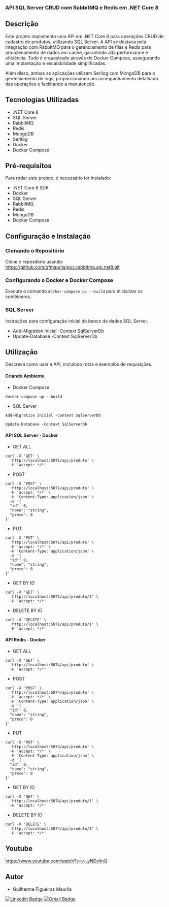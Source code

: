 
### API SQL Server CRUD com RabbitMQ e Redis em .NET Core 8

## Descrição
Este projeto implementa uma API em .NET Core 8 para operações CRUD de cadastro de produtos, utilizando SQL Server. A API se destaca pela integração com RabbitMQ para o gerenciamento de filas e Redis para armazenamento de dados em cache, garantindo alta performance e eficiência. Tudo é orquestrado através do Docker Compose, assegurando uma implantação e escalabilidade simplificadas.

Além disso, ambas as aplicações utilizam Serilog com MongoDB para o gerenciamento de logs, proporcionando um acompanhamento detalhado das operações e facilitando a manutenção.

## Tecnologias Utilizadas
- .NET Core 8
- SQL Server
- RabbitMQ
- Redis
- MongoDB
- Serilog
- Docker
- Docker Compose

## Pré-requisitos
Para rodar este projeto, é necessário ter instalado:
- .NET Core 8 SDK
- Docker
- SQL Server
- RabbitMQ
- Redis
- MongoDB
- Docker Compose

## Configuração e Instalação

### Clonando o Repositório
Clone o repositório usando: https://github.com/gfmaurila/poc.rabbitmq.api.net8.git

### Configurando o Docker e Docker Compose
Execute o comando `docker-compose up --build` para inicializar os contêineres.

### SQL Server
Instruções para configuração inicial do banco de dados SQL Server.
- Add-Migration Inicial -Context SqlServerDb
- Update-Database -Context SqlServerDb

## Utilização
Descreva como usar a API, incluindo rotas e exemplos de requisições.

#### Criando Ambiente

- Docker Compose
```
docker-compose up --build
```

- SQL Server
```
Add-Migration Inicial -Context SqlServerDb
```

```
Update-Database -Context SqlServerDb
```

#### API SQL Server - Docker

- GET ALL
```
curl -X 'GET' \
  'http://localhost:5071/api/produto' \
  -H 'accept: */*'
```

- POST
```
curl -X 'POST' \
  'http://localhost:5071/api/produto' \
  -H 'accept: */*' \
  -H 'Content-Type: application/json' \
  -d '{
  "id": 0,
  "nome": "string",
  "preco": 0
}'
```

- PUT
```
curl -X 'PUT' \
  'http://localhost:5071/api/produto' \
  -H 'accept: */*' \
  -H 'Content-Type: application/json' \
  -d '{
  "id": 0,
  "nome": "string",
  "preco": 0
}'
```

- GET BY ID
```
curl -X 'GET' \
  'http://localhost:5071/api/produto/1' \
  -H 'accept: */*'
```

- DELETE BY ID
```
curl -X 'DELETE' \
  'http://localhost:5071/api/produto/1' \
  -H 'accept: */*'
```

#### API Redis - Docker
- GET ALL
```
curl -X 'GET' \
  'http://localhost:5074/api/produto' \
  -H 'accept: */*'
```

- POST
```
curl -X 'POST' \
  'http://localhost:5074/api/produto' \
  -H 'accept: */*' \
  -H 'Content-Type: application/json' \
  -d '{
  "id": 0,
  "nome": "string",
  "preco": 0
}'
```

- PUT
```
curl -X 'PUT' \
  'http://localhost:5074/api/produto' \
  -H 'accept: */*' \
  -H 'Content-Type: application/json' \
  -d '{
  "id": 0,
  "nome": "string",
  "preco": 0
}'
```

- GET BY ID
```
curl -X 'GET' \
  'http://localhost:5074/api/produto/1' \
  -H 'accept: */*'
```

- DELETE BY ID
```
curl -X 'DELETE' \
  'http://localhost:5074/api/produto/1' \
  -H 'accept: */*'
```

## Youtube
https://www.youtube.com/watch?v=v-_yNDviInQ

## Autor

- Guilherme Figueiras Maurila

[![Linkedin Badge](https://img.shields.io/badge/-Guilherme_Figueiras_Maurila-blue?style=flat-square&logo=Linkedin&logoColor=white&link=https://www.linkedin.com/in/guilherme-maurila)](https://www.linkedin.com/in/guilherme-maurila)
[![Gmail Badge](https://img.shields.io/badge/-gfmaurila@gmail.com-c14438?style=flat-square&logo=Gmail&logoColor=white&link=mailto:gfmaurila@gmail.com)](mailto:gfmaurila@gmail.com)


